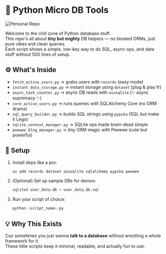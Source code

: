 # 🐍 Python Micro DB Tools

![Personal Repo](https://img.shields.io/badge/🔒-personal_repo-blueviolet?style=for-the-badge)

Welcome to the chill zone of Python database stuff.  
This repo's all about **tiny but mighty** DB helpers — no bloated ORMs, just pure vibes and clean queries.  
Each script shows a simple, low-key way to do SQL, async ops, and data stuff without 500 lines of setup.

## ⚙️ What's Inside

* `fetch_active_users.py` → grabs users with `records` (easy mode)
* `instant_data_storage.py` → instant storage using `dataset` (plug & play fr)
* `async_task_counter.py` → async DB reads with `aiosqlite` (✨ async supremacy ✨)
* `core_active_users.py` → runs queries with SQLAlchemy Core (no ORM drama)
* `sql_query_builder.py` → builds SQL strings using `pypika` (SQL but make it Lego)
* `sqlite_context_manager.py` → SQLite ops made brain-dead simple
* `peewee_blog_manager.py` → tiny ORM magic with Peewee (cute but powerful)

## 🚀 Setup

1. Install deps like a pro:

   ```bash
   uv add records dataset aiosqlite sqlalchemy pypika peewee
   ```
2. (Optional) Set up sample DBs for demos:

   ```bash
   sqlite3 user_data.db < user_data_db.sql
   ```
3. Run your script of choice:

   ```bash
   python <script_name>.py
   ```

## 💡 Why This Exists

Cuz sometimes you just wanna **talk to a database** without wrestling a whole framework for it.  
These little scripts keep it minimal, readable, and actually fun to use.
